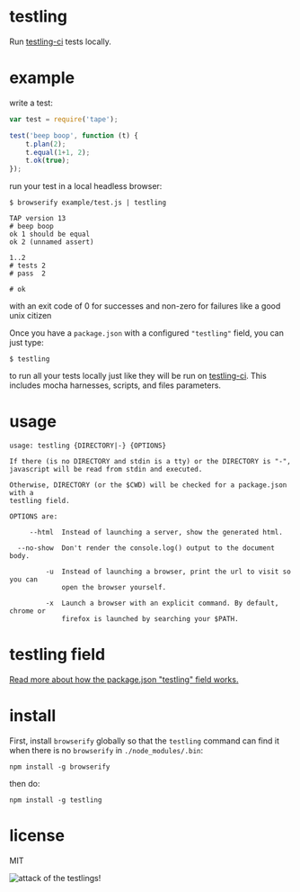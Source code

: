 # testling

Run [testling-ci](http://ci.testling.com) tests locally.

# example

write a test:

``` js
var test = require('tape');

test('beep boop', function (t) {
    t.plan(2);
    t.equal(1+1, 2);
    t.ok(true);
});
```

run your test in a local headless browser:

```
$ browserify example/test.js | testling

TAP version 13
# beep boop
ok 1 should be equal
ok 2 (unnamed assert)

1..2
# tests 2
# pass  2

# ok
```

with an exit code of 0 for successes and non-zero for failures like a good unix
citizen

Once you have a `package.json` with a configured `"testling"` field, you can just
type:

```
$ testling
```

to run all your tests locally just like they will be run on
[testling-ci](https://ci.testling.com). This includes mocha harnesses, scripts,
and files parameters.

# usage

```
usage: testling {DIRECTORY|-} {OPTIONS}

If there (is no DIRECTORY and stdin is a tty) or the DIRECTORY is "-",
javascript will be read from stdin and executed.

Otherwise, DIRECTORY (or the $CWD) will be checked for a package.json with a
testling field.

OPTIONS are:

     --html  Instead of launching a server, show the generated html.
     
  --no-show  Don't render the console.log() output to the document body.
 
         -u  Instead of launching a browser, print the url to visit so you can
             open the browser yourself.

         -x  Launch a browser with an explicit command. By default, chrome or
             firefox is launched by searching your $PATH.
```

# testling field

[Read more about how the package.json "testling" field works.](doc/testling_field.markdown)

# install

First, install `browserify` globally so that the `testling` command can find it
when there is no `browserify` in `./node_modules/.bin`:

```
npm install -g browserify
```

then do:

```
npm install -g testling
```

# license

MIT

![attack of the testlings!](http://substack.net/images/browsers/war_of_the_browsers.png)
